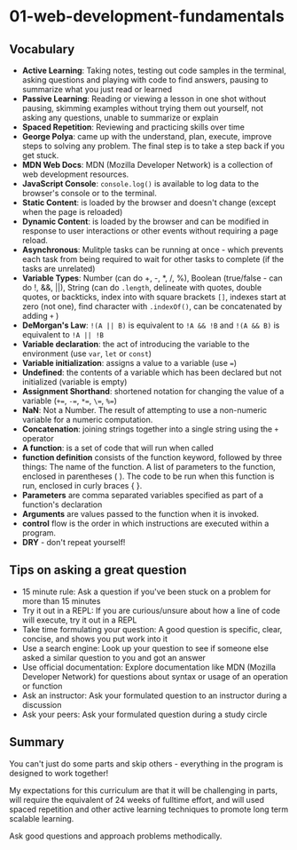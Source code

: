 # 01-web-development-fundamentals

## Vocabulary

- **Active Learning**: Taking notes, testing out code samples in the terminal, asking questions and playing with code to find answers, pausing to summarize what you just read or learned
- **Passive Learning**: Reading or viewing a lesson in one shot without pausing, skimming examples without trying them out yourself, not asking any questions, unable to summarize or explain
- **Spaced Repetition**: Reviewing and practicing skills over time
- **George Polya**: came up with the understand, plan, execute, improve steps to solving any problem. The final step is to take a step back if you get stuck.
- **MDN Web Docs**: MDN (Mozilla Developer Network) is a collection of web development resources.
- **JavaScript Console**: `console.log()` is available to log data to the browser's console or to the terminal.
- **Static Content**: is loaded by the browser and doesn't change (except when the page is reloaded)
- **Dynamic Content**: is loaded by the browser and can be modified in response to user interactions or other events without requiring a page reload.
- **Asynchronous**: Mulitple tasks can be running at once - which prevents each task from being required to wait for other tasks to complete (if the tasks are unrelated)
- **Variable Types**: Number (can do +, -, *, /, %), Boolean (true/false - can do !, &&, ||), String (can do `.length`, delineate with quotes, double quotes, or backticks, index into with square brackets `[]`, indexes start at zero (not one), find character with `.indexOf()`, can be concatenated by adding `+` )
- **DeMorgan's Law**: `!(A || B)` is equivalent to `!A && !B` and `!(A && B)` is equivalent to `!A || !B`
-  **Variable declaration**: the act of introducing the variable to the environment (use `var`, `let` or `const`)
-  **Variable initialization**: assigns a value to a variable (use `=`)
-  **Undefined**: the contents of a variable which has been declared but not initialized (variable is empty)
- **Assignment Shorthand**: shortened notation for changing the value of a variable (`+=`, `-=`, `*=`, `\=`, `%=`)
- **NaN**: Not a Number. The result of attempting to use a non-numeric variable for a numeric computation.
- **Concatenation**: joining strings together into a single string using the `+` operator
- **A function**:  is a set of code that will run when called
- **function definition** consists of the function keyword, followed by three things: The name of the function. A list of parameters to the function, enclosed in parentheses ( ). The code to be run when this function is run, enclosed in curly braces { }.
- **Parameters** are comma separated variables specified as part of a function's declaration
- **Arguments** are values passed to the function when it is invoked.
- **control** flow is the order in which instructions are executed within a program.
- **DRY** - don't repeat yourself!


## Tips on asking a great question

- 15 minute rule: Ask a question if you've been stuck on a problem for more than 15 minutes
- Try it out in a REPL: If you are curious/unsure about how a line of code will execute, try it out in a REPL
- Take time formulating your question: A good question is specific, clear, concise, and shows you put work into it
- Use a search engine: Look up your question to see if someone else asked a similar question to you and got an answer
- Use official documentation: Explore documentation like MDN (Mozilla Developer Network) for questions about syntax or usage of an operation or function
- Ask an instructor: Ask your formulated question to an instructor during a discussion
- Ask your peers: Ask your formulated question during a study circle



## Summary

You can't just do some parts and skip others - everything in the program is designed to work together!

My expectations for this curriculum are that it will be challenging in parts, will require the equivalent of 24 weeks of fulltime effort, and will used spaced repetition and other active learning techniques to promote long term scalable learning.

Ask good questions and approach problems methodically.

